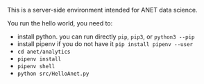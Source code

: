 This is a server-side environment intended for ANET data science.

You run the hello world, you need to:
- install python. you can run directly `pip`, `pip3`, or `python3 --pip`
- install pipenv if you do not have it `pip install pipenv --user` 
- `cd anet/analytics`
- `pipenv install`
- `pipenv shell`
- `python src/HelloAnet.py`
